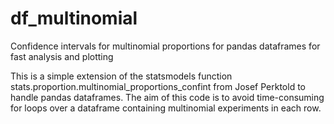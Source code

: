 # df_multinomial
Confidence intervals for multinomial proportions for pandas dataframes for fast analysis and plotting

This is a simple extension of the statsmodels function stats.proportion.multinomial_proportions_confint from Josef Perktold 
to handle pandas dataframes.
The aim of this code is to avoid time-consuming for loops over a dataframe containing multinomial experiments in each row.


